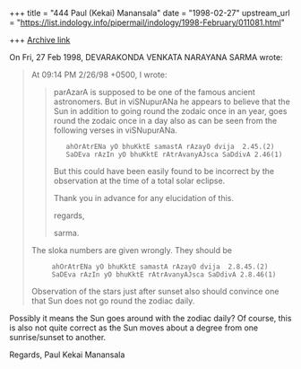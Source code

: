 +++
title = "444 Paul (Kekai) Manansala"
date = "1998-02-27"
upstream_url = "https://list.indology.info/pipermail/indology/1998-February/011081.html"

+++
[Archive link](https://list.indology.info/pipermail/indology/1998-February/011081.html)

On Fri, 27 Feb 1998, DEVARAKONDA VENKATA NARAYANA SARMA wrote:

> At 09:14 PM 2/26/98 +0500, I wrote:
> >parAzarA is supposed to be one of the famous ancient astronomers.
> >But in viSNupurANa he appears to believe that the Sun in addition to  going
> >round the zodaic once in an year, goes round the zodaic once
> >in a day also as can be seen from the following verses in viSNupurANa.
> >
> >        ahOrAtrENa yO bhuKktE samastA rAzayO dvija  2.45.(2)
> >        SaDEva rAzIn yO bhuKktE rAtrAvanyAJsca SaDdivA 2.46(1)
> >
> >But this could have been easily found to be incorrect by the observation
> >at the time of a total solar eclipse.
> >
> >Thank you in advance for any elucidation of this.
> >
> >regards,
> >
> >sarma.
> >
>
> The sloka numbers are given wrongly. They should be
>
>          ahOrAtrENa yO bhuKktE samastA rAzayO dvija  2.8.45.(2)
>          SaDEva rAzIn yO bhuKktE rAtrAvanyAJsca SaDdivA 2.8.46(1)
>
> Observation of the stars just after sunset also should convince one
> that Sun does not go round the zodiac daily.

Possibly it means the Sun goes around with the zodiac daily?
Of course, this is also not quite correct as the Sun moves about
a degree from one sunrise/sunset to another.

Regards,
Paul Kekai Manansala




